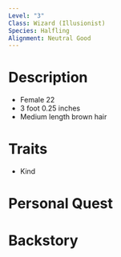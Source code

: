 ```yaml
---
Level: "3"
Class: Wizard (Illusionist)
Species: Halfling
Alignment: Neutral Good
---
```

# Description
- Female 22
- 3 foot 0.25 inches
- Medium length brown hair

# Traits

- Kind

# Personal Quest


# Backstory
